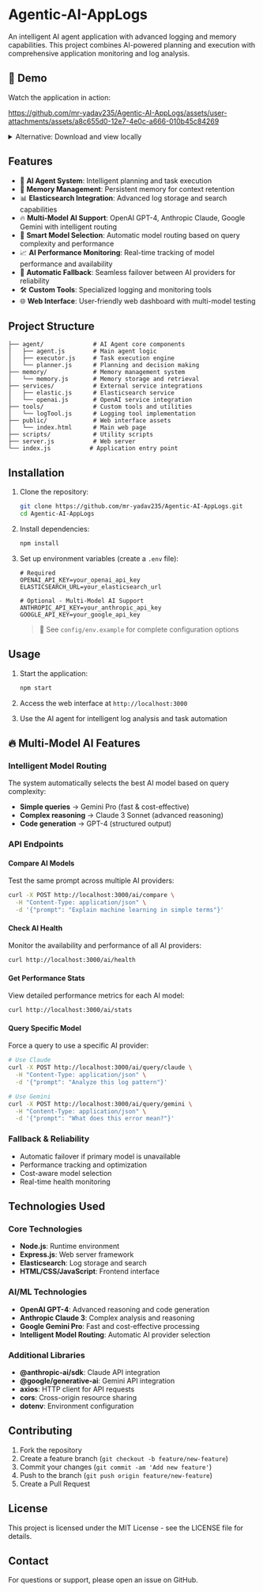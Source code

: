 # Agentic-AI-AppLogs

An intelligent AI agent application with advanced logging and memory capabilities. This project combines AI-powered planning and execution with comprehensive application monitoring and log analysis.

## 🎥 Demo

Watch the application in action:

https://github.com/mr-yadav235/Agentic-AI-AppLogs/assets/user-attachments/assets/a8c655d0-12e7-4e0c-a666-010b45c84269

<details>
<summary>Alternative: Download and view locally</summary>

If the video doesn't load above, you can [download the demo video](./a8c655d0-12e7-4e0c-a666-010b45c84269.webm) and view it locally.

</details>

## Features

- 🤖 **AI Agent System**: Intelligent planning and task execution
- 🧠 **Memory Management**: Persistent memory for context retention  
- 📊 **Elasticsearch Integration**: Advanced log storage and search capabilities
- 🔥 **Multi-Model AI Support**: OpenAI GPT-4, Anthropic Claude, Google Gemini with intelligent routing
- 🎯 **Smart Model Selection**: Automatic model routing based on query complexity and performance
- 📈 **AI Performance Monitoring**: Real-time tracking of model performance and availability
- 🔄 **Automatic Fallback**: Seamless failover between AI providers for reliability
- 🛠️ **Custom Tools**: Specialized logging and monitoring tools
- 🌐 **Web Interface**: User-friendly web dashboard with multi-model testing

## Project Structure

```
├── agent/              # AI Agent core components
│   ├── agent.js        # Main agent logic
│   ├── executor.js     # Task execution engine
│   └── planner.js      # Planning and decision making
├── memory/             # Memory management system
│   └── memory.js       # Memory storage and retrieval
├── services/           # External service integrations
│   ├── elastic.js      # Elasticsearch service
│   └── openai.js       # OpenAI service integration
├── tools/              # Custom tools and utilities
│   └── logTool.js      # Logging tool implementation
├── public/             # Web interface assets
│   └── index.html      # Main web page
├── scripts/            # Utility scripts
├── server.js           # Web server
└── index.js           # Application entry point
```

## Installation

1. Clone the repository:
   ```bash
   git clone https://github.com/mr-yadav235/Agentic-AI-AppLogs.git
   cd Agentic-AI-AppLogs
   ```

2. Install dependencies:
   ```bash
   npm install
   ```

3. Set up environment variables (create a `.env` file):
   ```env
   # Required
   OPENAI_API_KEY=your_openai_api_key
   ELASTICSEARCH_URL=your_elasticsearch_url
   
   # Optional - Multi-Model AI Support
   ANTHROPIC_API_KEY=your_anthropic_api_key
   GOOGLE_API_KEY=your_google_api_key
   ```
   
   > 📁 See `config/env.example` for complete configuration options

## Usage

1. Start the application:
   ```bash
   npm start
   ```

2. Access the web interface at `http://localhost:3000`

3. Use the AI agent for intelligent log analysis and task automation

## 🔥 Multi-Model AI Features

### Intelligent Model Routing
The system automatically selects the best AI model based on query complexity:
- **Simple queries** → Gemini Pro (fast & cost-effective)
- **Complex reasoning** → Claude 3 Sonnet (advanced reasoning)
- **Code generation** → GPT-4 (structured output)

### API Endpoints

#### Compare AI Models
Test the same prompt across multiple AI providers:
```bash
curl -X POST http://localhost:3000/ai/compare \
  -H "Content-Type: application/json" \
  -d '{"prompt": "Explain machine learning in simple terms"}'
```

#### Check AI Health
Monitor the availability and performance of all AI providers:
```bash
curl http://localhost:3000/ai/health
```

#### Get Performance Stats  
View detailed performance metrics for each AI model:
```bash
curl http://localhost:3000/ai/stats
```

#### Query Specific Model
Force a query to use a specific AI provider:
```bash
# Use Claude
curl -X POST http://localhost:3000/ai/query/claude \
  -H "Content-Type: application/json" \
  -d '{"prompt": "Analyze this log pattern"}'

# Use Gemini  
curl -X POST http://localhost:3000/ai/query/gemini \
  -H "Content-Type: application/json" \
  -d '{"prompt": "What does this error mean?"}'
```

### Fallback & Reliability
- Automatic failover if primary model is unavailable
- Performance tracking and optimization
- Cost-aware model selection
- Real-time health monitoring

## Technologies Used

### Core Technologies
- **Node.js**: Runtime environment
- **Express.js**: Web server framework
- **Elasticsearch**: Log storage and search
- **HTML/CSS/JavaScript**: Frontend interface

### AI/ML Technologies
- **OpenAI GPT-4**: Advanced reasoning and code generation
- **Anthropic Claude 3**: Complex analysis and reasoning
- **Google Gemini Pro**: Fast and cost-effective processing
- **Intelligent Model Routing**: Automatic AI provider selection

### Additional Libraries
- **@anthropic-ai/sdk**: Claude API integration
- **@google/generative-ai**: Gemini API integration
- **axios**: HTTP client for API requests
- **cors**: Cross-origin resource sharing
- **dotenv**: Environment configuration

## Contributing

1. Fork the repository
2. Create a feature branch (`git checkout -b feature/new-feature`)
3. Commit your changes (`git commit -am 'Add new feature'`)
4. Push to the branch (`git push origin feature/new-feature`)
5. Create a Pull Request

## License

This project is licensed under the MIT License - see the LICENSE file for details.

## Contact

For questions or support, please open an issue on GitHub.
